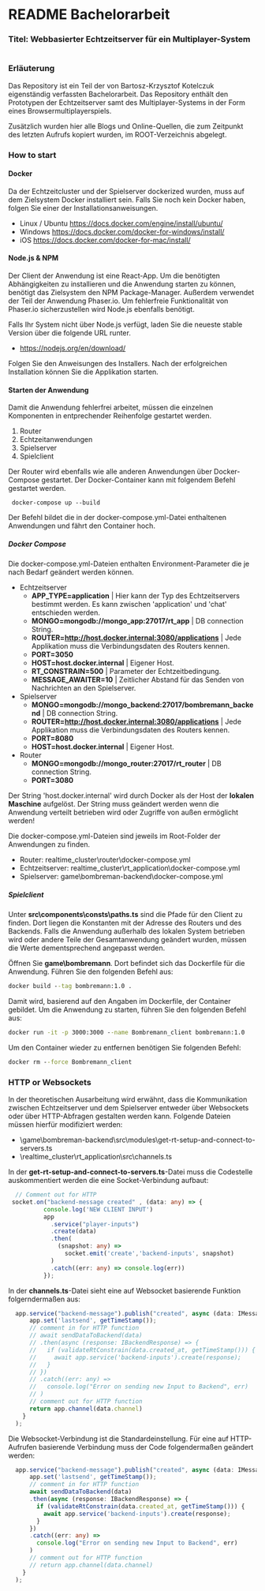 # README Bachelorarbeit
### Titel: Webbasierter Echtzeitserver für ein Multiplayer-System
#
### Erläuterung
Das Repository ist ein Teil der von Bartosz-Krzysztof Kotelczuk eigenständig verfassten Bachelorarbeit. Das Repository enthält den Prototypen der Echtzeitserver samt des Multiplayer-Systems in der Form eines Browsermultiplayerspiels.

Zusätzlich wurden hier alle Blogs und Online-Quellen, die zum Zeitpunkt des letzten Aufrufs kopiert wurden, im ROOT-Verzeichnis abgelegt.

### How to start
#### Docker
Da der Echtzeitcluster und der Spielserver dockerized wurden, muss auf dem Zielsystem Docker installiert sein. 
Falls Sie noch kein Docker haben, folgen Sie einer der Installationsanweisungen.

- Linux / Ubuntu https://docs.docker.com/engine/install/ubuntu/
- Windows https://docs.docker.com/docker-for-windows/install/
- iOS https://docs.docker.com/docker-for-mac/install/

#### Node.js & NPM
Der Client der Anwendung ist eine React-App. Um die benötigten Abhängigkeiten zu installieren und die Anwendung starten zu können, benötigt das Zielsystem den NPM Package-Manager. Außerdem verwendet der Teil der Anwendung Phaser.io. Um fehlerfreie Funktionalität von Phaser.io sicherzustellen wird Node.js ebenfalls benötigt. 

Falls Ihr System nicht über Node.js verfügt, laden Sie die neueste stable Version über die folgende URL runter.
- https://nodejs.org/en/download/

Folgen Sie den Anweisungen des Installers. Nach der erfolgreichen Installation können Sie die Applikation starten.

#### Starten der Anwendung
Damit die Anwendung fehlerfrei arbeitet, müssen die einzelnen Komponenten in entprechender Reihenfolge gestartet werden.

1. Router
2. Echtzeitanwendungen
3. Spielserver
4. Spielclient

Der Router wird ebenfalls wie alle anderen Anwendungen über Docker-Compose gestartet. Der Docker-Container kann mit folgendem Befehl gestartet werden. 

```
 docker-compose up --build
```
Der Befehl bildet die in der docker-compose.yml-Datei enthaltenen Anwendungen und fährt den Container hoch.

##### Docker Compose
Die docker-compose.yml-Dateien enthalten Environment-Parameter die je nach Bedarf geändert werden können.
- Echtzeitserver
  - **APP_TYPE=application**
    | Hier kann der Typ des Echtzeitservers bestimmt werden. Es kann zwischen 'application' und 'chat' entschieden werden. 
  - **MONGO=mongodb://mongo_app:27017/rt_app**
    | DB connection String.
  - **ROUTER=http://host.docker.internal:3080/applications**
    | Jede Applikation muss die Verbindungsdaten des Routers kennen.
  - **PORT=3050**
  - **HOST=host.docker.internal**
    | Eigener Host.
  - **RT_CONSTRAIN=500**
    | Parameter der Echtzeitbedingung.
  - **MESSAGE_AWAITER=10**
    | Zeitlicher Abstand für das Senden von Nachrichten an den Spielserver.
- Spielserver
  - **MONGO=mongodb://mongo_backend:27017/bombremann_backend**
    | DB connection String.
  - **ROUTER=http://host.docker.internal:3080/applications**
    | Jede Applikation muss die Verbindungsdaten des Routers kennen.
  - **PORT=8080**
  - **HOST=host.docker.internal**
    | Eigener Host.
- Router
  - **MONGO=mongodb://mongo_router:27017/rt_router**
    | DB connection String.
  - **PORT=3080**

Der String 'host.docker.internal' wird durch Docker als der Host der **lokalen** **Maschine** aufgelöst. Der String muss geändert werden wenn die Anwendung verteilt betrieben wird oder Zugriffe von außen ermöglicht werden!  

Die docker-compose.yml-Dateien sind jeweils im Root-Folder der Anwendungen zu finden.

- Router: realtime_cluster\router\docker-compose.yml
- Echtzeitserver: realtime_cluster\rt_application\docker-compose.yml
- Spielserver: game\bombreman-backend\docker-compose.yml

##### Spielclient
Unter **src\components\consts\paths.ts** sind die Pfade für den Client zu finden. Dort liegen die Konstanten mit der Adresse des Routers und des Backends. Falls die Anwendung außerhalb des lokalen System betrieben wird oder andere Teile der Gesamtanwendung geändert wurden, müssen die Werte dementsprechend angepasst werden.

Öffnen Sie **game\bombremann**. Dort befindet sich das Dockerfile für die Anwendung.
Führen Sie den folgenden Befehl aus: 
```cmd
docker build --tag bombremann:1.0 .
```
Damit wird, basierend auf den Angaben im Dockerfile, der Container gebildet.
Um die Anwendung zu starten, führen Sie den folgenden Befehl aus:
```cmd
docker run -it -p 3000:3000 --name Bombremann_client bombremann:1.0
```
Um den Container wieder zu entfernen benötigen Sie folgenden Befehl: 
```cmd
docker rm --force Bombremann_client
```
### HTTP or Websockets
In der theoretischen Ausarbeitung wird erwähnt, dass die Kommunikation zwischen Echtzeitserver und dem Spielserver entweder über Websockets oder über HTTP-Abfragen gestalten werden kann. 
Folgende Dateien müssen hierfür modifiziert werden:

  - \game\bombreman-backend\src\modules\get-rt-setup-and-connect-to-servers.ts
  - \realtime_cluster\rt_application\src\channels.ts

In der **get-rt-setup-and-connect-to-servers.ts**-Datei muss die Codestelle auskommentiert werden die eine Socket-Verbindung aufbaut:

```typescript
  // Comment out for HTTP
 socket.on("backend-message created" , (data: any) => {
          console.log('NEW CLIENT INPUT')
          app
            .service("player-inputs")
            .create(data)
            .then(
              (snapshot: any) => 
                socket.emit('create','backend-inputs', snapshot)
            )
            .catch((err: any) => console.log(err))
          });
```

In der **channels.ts**-Datei sieht eine auf Websocket basierende Funktion folgerndermaßen aus: 
```typescript
  app.service("backend-message").publish("created", async (data: IMessageToBackend, context) => {
      app.set('lastsend', getTimeStamp());
      // comment in for HTTP function
      // await sendDataToBackend(data)
      // .then(async (response: IBackendResponse) => {
      //   if (validateRtConstrain(data.created_at, getTimeStamp())) {
      //     await app.service('backend-inputs').create(response);
      //   }
      // })
      // .catch((err: any) =>
      //   console.log("Error on sending new Input to Backend", err)
      // )
      // comment out for HTTP function
      return app.channel(data.channel)
    }
  );
```

Die Websocket-Verbindung ist die Standardeinstellung. Für eine auf HTTP-Aufrufen basierende Verbindung muss der Code folgendermaßen geändert werden:

```typescript
  app.service("backend-message").publish("created", async (data: IMessageToBackend, context) => {
      app.set('lastsend', getTimeStamp());
      // comment in for HTTP function
      await sendDataToBackend(data)
      .then(async (response: IBackendResponse) => {
        if (validateRtConstrain(data.created_at, getTimeStamp())) {
          await app.service('backend-inputs').create(response);
        }
      })
      .catch((err: any) =>
        console.log("Error on sending new Input to Backend", err)
      )
      // comment out for HTTP function
      // return app.channel(data.channel)
    }
  );
```